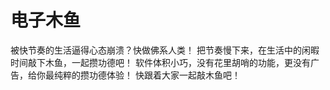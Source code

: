#  电子木鱼
被快节奏的生活逼得心态崩溃？快做佛系人类！
把节奏慢下来，在生活中的闲暇时间敲下木鱼，一起攒功德吧！
软件体积小巧，没有花里胡哨的功能，更没有广告，给你最纯粹的攒功德体验！
快跟着大家一起敲木鱼吧！
